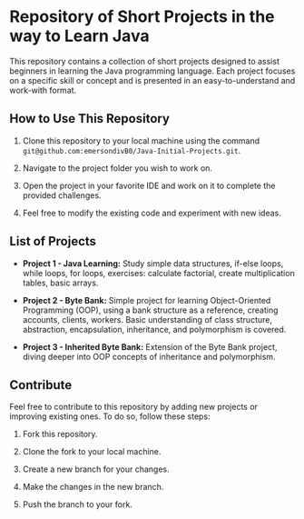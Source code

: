 # Repository of Short Projects in the way to Learn Java

This repository contains a collection of short projects designed to assist beginners in learning the Java programming language. Each project focuses on a specific skill or concept and is presented in an easy-to-understand and work-with format.

## How to Use This Repository

1. Clone this repository to your local machine using the command `git@github.com:emersondivB0/Java-Initial-Projects.git`.

2. Navigate to the project folder you wish to work on.

3. Open the project in your favorite IDE and work on it to complete the provided challenges.

4. Feel free to modify the existing code and experiment with new ideas.

## List of Projects

- **Project 1 - Java Learning:** Study simple data structures, if-else loops, while loops, for loops, exercises: calculate factorial, create multiplication tables, basic arrays.

- **Project 2 - Byte Bank:** Simple project for learning Object-Oriented Programming (OOP), using a bank structure as a reference, creating accounts, clients, workers. Basic understanding of class structure, abstraction, encapsulation, inheritance, and polymorphism is covered.

- **Project 3 - Inherited Byte Bank:** Extension of the Byte Bank project, diving deeper into OOP concepts of inheritance and polymorphism.

## Contribute

Feel free to contribute to this repository by adding new projects or improving existing ones. To do so, follow these steps:

1. Fork this repository.

2. Clone the fork to your local machine.

3. Create a new branch for your changes.

4. Make the changes in the new branch.

5. Push the branch to your fork.
